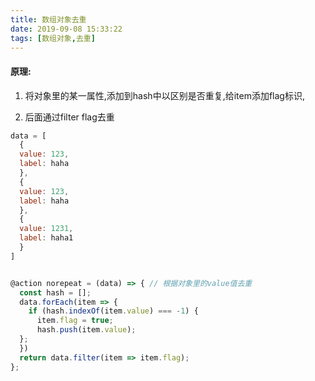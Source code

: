 ```yaml
---
title: 数组对象去重
date: 2019-09-08 15:33:22
tags: [数组对象,去重]
---
```


#### 原理:

1. 将对象里的某一属性,添加到hash中以区别是否重复,给item添加flag标识,

2. 后面通过filter flag去重

```js
data = [
  {
  value: 123,
  label: haha
  },
  {
  value: 123,
  label: haha
  },
  {
  value: 1231,
  label: haha1
  }
]


@action norepeat = (data) => { // 根据对象里的value值去重
  const hash = [];
  data.forEach(item => {
    if (hash.indexOf(item.value) === -1) {
      item.flag = true;
      hash.push(item.value);
  };
  })
  return data.filter(item => item.flag);
};
```